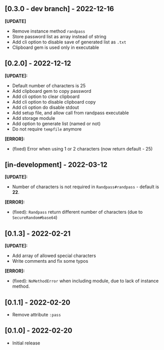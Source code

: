 ## [0.3.0 - dev branch] - 2022-12-16
**[UPDATE]**  
- Remove instance method `randpass`  
- Store password list as array instead of string  
- Add cli option to disable save of generated list as `.txt`  
- Clipboard gem is used only in executable


## [0.2.0] - 2022-12-12

**[UPDATE]:**  
- Default number of characters is 25  
- Add clipboard gem to copy password  
- Add cli option to clear clipboard  
- Add cli option to disable clipboard copy  
- Add cli option do disable stdout  
- Add setup file, and allow call from randpass executable  
- Add storage module  
- Add option to generate list (named or not)  
- Do not require `tempfile` anymore  

**[ERROR]:**  
- (fixed) Error when using 1 or 2 characters (now return default - 25)  


## [in-development] - 2022-03-12

**[UPDATE]:**  
- Number of characters is not required in `Randpass#randpass` - default is **22**.  

**[ERROR]:**  
- (fixed): `Randpass` return different number of characters (due to `SecureRandom#base64`)  


## [0.1.3] - 2022-02-21

**[UPDATE]:**  
- Add array of allowed special characters  
- Write comments and fix some typos  

**[ERROR]:**  
- (fixed): `NoMethodError` when including module, due to lack of instance method.  


## [0.1.1] - 2022-02-20

- Remove attribute `:pass`  


## [0.1.0] - 2022-02-20

- Initial release  
